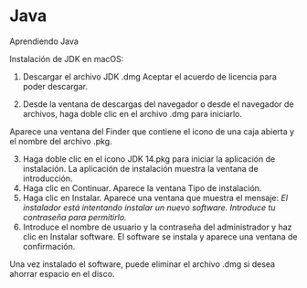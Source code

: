 # Java
Aprendiendo Java

Instalación de JDK en macOS:

1. Descargar el archivo JDK .dmg 
Aceptar el acuerdo de licencia para poder descargar.

2. Desde la ventana de descargas del navegador o desde el navegador de archivos, haga doble clic en el archivo .dmg para iniciarlo.

Aparece una ventana del Finder que contiene el icono de una caja abierta y el nombre del archivo .pkg.

3. Haga doble clic en el icono JDK 14.pkg para iniciar la aplicación de instalación.
La aplicación de instalación muestra la ventana de introducción.
4. Haga clic en Continuar.
Aparece la ventana Tipo de instalación.
5. Haga clic en Instalar.
Aparece una ventana que muestra el mensaje: _El instalador está intentando instalar un nuevo software. Introduce tu contraseña para permitirlo._
6. Introduce el nombre de usuario y la contraseña del administrador y haz clic en Instalar software.
El software se instala y aparece una ventana de confirmación.


Una vez instalado el software, puede eliminar el archivo .dmg si desea ahorrar espacio en el disco.
